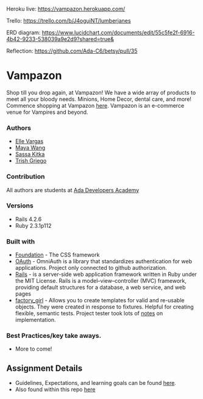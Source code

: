 Heroku live: https://vampazon.herokuapp.com/

Trello: https://trello.com/b/J4ogujNT/lumberjanes

ERD diagram: https://www.lucidchart.com/documents/edit/55c5fe2f-6916-4b42-9233-538039a9e2d9?shared=true&

Reflection: https://github.com/Ada-C6/betsy/pull/35

# Vampazon
Shop till you drop again, at Vampazon! We have a wide array of products to meet all your bloody needs. Minions, Home Decor, dental care, and more! Commence shopping at Vampazon [here](https://vampazon.herokuapp.com/). Vampazon is an e-commerce venue for Vampires and beyond.


### Authors
- [Elle Vargas](https://github.com/ellevargas)
- [Maya Wang](https://github.com/mayawang)
- [Sassa Kitka](https://github.com/RedSquirrelious)
- [Trish Griego](https://github.com/Trishthedish)

### Contribution
 All authors are students at [Ada Developers Academy](http://adadevelopersacademy.org/)

### Versions
- Rails 4.2.6
- Ruby 2.3.1p112

### Built with
* [Foundation](http://foundation.zurb.com/) - The CSS framework
* [OAuth](https://github.com/omniauth/omniauth) - OmniAuth is a library that standardizes  authentication for web applications. Project only connected to github authorization.
* [Rails](http://guides.rubyonrails.org/) - is a server-side web application framework written in Ruby under the MIT License. Rails is a model–view–controller (MVC) framework, providing default structures for a database, a web service, and web pages
* [factory_girl](https://github.com/thoughtbot/factory_girl/blob/master/GETTING_STARTED.md) - Allows you to create templates for valid and re-usable objects. They were created in response to fixtures. Helpful for creating flexible, semantic tests. Project tester took lots of [notes](notes_on_factory_girl_rails_use.md) on implementation.

### Best Practices/key take aways.
- More to come!


## Assignment Details

- Guidelines, Expectations, and learning goals can be found [here](https://github.com/Ada-C6/betsy).
- Also found within this repo [here](project_guidelines.md)

